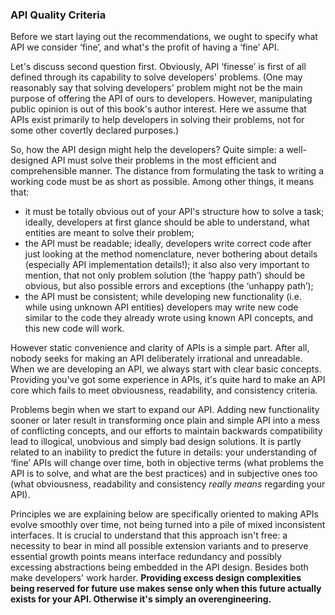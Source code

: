 ### API Quality Criteria

Before we start laying out the recommendations, we ought to specify what API we consider ‘fine’, and what's the profit of having a ‘fine’ API.

Let's discuss second question first. Obviously, API ‘finesse’ is first of all defined through its capability to solve developers' problems. (One may reasonably say that solving developers' problem might not be the main purpose of offering the API of ours to developers. However, manipulating public opinion is out of this book's author interest. Here we assume that APIs exist primarily to help developers in solving their problems, not for some other covertly declared purposes.)

So, how the API design might help the developers? Quite simple: a well-designed API must solve their problems in the most efficient and comprehensible manner. The distance from formulating the task to writing a working code must be as short as possible. Among other things, it means that:
  * it must be totally obvious out of your API's structure how to solve a task; ideally, developers at first glance should be able to understand, what entities are meant to solve their problem;
  * the API must be readable; ideally, developers write correct code after just looking at the method nomenclature, never bothering about details (especially API implementation details!); it also also very important to mention, that not only problem solution (the ‘happy path’) should be obvious, but also possible errors and exceptions (the ‘unhappy path’);
  * the API must be consistent; while developing new functionality (i.e. while using unknown API entities) developers may write new code similar to the code they already wrote using known API concepts, and this new code will work.

However static convenience and clarity of APIs is a simple part. After all, nobody seeks for making an API deliberately irrational and unreadable. When we are developing an API, we always start with clear basic concepts. Providing you've got some experience in APIs, it's quite hard to make an API core which fails to meet obviousness, readability, and consistency criteria.

Problems begin when we start to expand our API. Adding new functionality sooner or later result in transforming once plain and simple API into a mess of conflicting concepts, and our efforts to maintain backwards compatibility lead to illogical, unobvious and simply bad design solutions. It is partly related to an inability to predict the future in details: your understanding of ‘fine’ APIs will change over time, both in objective terms (what problems the API is to solve, and what are the best practices) and in subjective ones too (what obviousness, readability and consistency *really means* regarding your API).

Principles we are explaining below are specifically oriented to making APIs evolve smoothly over time, not being turned into a pile of mixed inconsistent interfaces. It is crucial to understand that this approach isn't free: a necessity to bear in mind all possible extension variants and to preserve essential growth points means interface redundancy and possibly excessing abstractions being embedded in the API design. Besides both make developers' work harder. **Providing excess design complexities being reserved for future use makes sense only when this future actually exists for your API. Otherwise it's simply an overengineering.**
